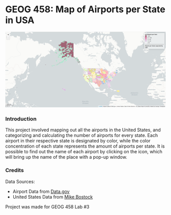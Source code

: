 # GEOG 458: Map of Airports per State in USA

![Example of Map](./img/airport_map.png)

### Introduction

This project involved mapping out all the airports in the United States, and categorizing and calculating the number of airports for every state. Each airport in their respective state is designated by color, while the color concentration of each state represents the amount of airports per state. It is possible to find out the name of each airport by clicking on the icon, which will bring up the name of the place with a pop-up window.

### Credits

Data Sources:
- Airport Data from [Data.gov](https://catalog.data.gov/dataset/usgs-small-scale-dataset-airports-of-the-united-states-201207-shapefile.)
- United States Data from [Mike Bostock](https://bost.ocks.org/mike/)

Project was made for GEOG 458 Lab #3
